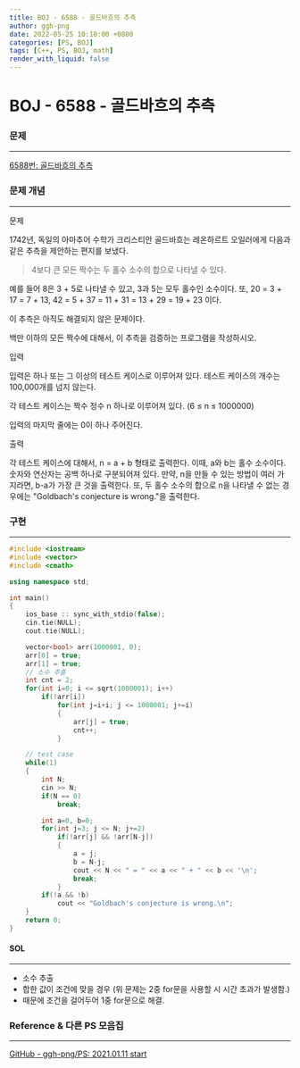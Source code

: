 ```yaml
---
title: BOJ - 6588 - 골드바흐의 추측
author: ggh-png
date: 2022-05-25 10:10:00 +0800
categories: [PS, BOJ]
tags: [C++, PS, BOJ, math]
render_with_liquid: false
---
```


# BOJ - 6588 - **골드바흐의 추측**

### 문제

---

[6588번: 골드바흐의 추측](https://www.acmicpc.net/problem/6588)

### 문제 개념

---

문제

1742년, 독일의 아마추어 수학가 크리스티안 골드바흐는 레온하르트 오일러에게 다음과 같은 추측을 제안하는 편지를 보냈다.

> 4보다 큰 모든 짝수는 두 홀수 소수의 합으로 나타낼 수 있다.
> 

예를 들어 8은 3 + 5로 나타낼 수 있고, 3과 5는 모두 홀수인 소수이다. 또, 20 = 3 + 17 = 7 + 13, 42 = 5 + 37 = 11 + 31 = 13 + 29 = 19 + 23 이다.

이 추측은 아직도 해결되지 않은 문제이다.

백만 이하의 모든 짝수에 대해서, 이 추측을 검증하는 프로그램을 작성하시오.

입력

입력은 하나 또는 그 이상의 테스트 케이스로 이루어져 있다. 테스트 케이스의 개수는 100,000개를 넘지 않는다.

각 테스트 케이스는 짝수 정수 n 하나로 이루어져 있다. (6 ≤ n ≤ 1000000)

입력의 마지막 줄에는 0이 하나 주어진다.

출력

각 테스트 케이스에 대해서, n = a + b 형태로 출력한다. 이때, a와 b는 홀수 소수이다. 숫자와 연산자는 공백 하나로 구분되어져 있다. 만약, n을 만들 수 있는 방법이 여러 가지라면, b-a가 가장 큰 것을 출력한다. 또, 두 홀수 소수의 합으로 n을 나타낼 수 없는 경우에는 "Goldbach's conjecture is wrong."을 출력한다.

### 구현

---

```cpp
#include <iostream>
#include <vector>
#include <cmath>

using namespace std;

int main()
{
    ios_base :: sync_with_stdio(false); 
    cin.tie(NULL); 
    cout.tie(NULL);

    vector<bool> arr(1000001, 0);
    arr[0] = true;
    arr[1] = true;
    // 소수 추출
    int cnt = 2;
    for(int i=0; i <= sqrt(1000001); i++)
        if(!arr[i])
            for(int j=i+i; j <= 1000001; j+=i)
            {
                arr[j] = true;
                cnt++;
            }

    // test case 
    while(1)
    {
        int N;
        cin >> N;
        if(N == 0)
            break;

        int a=0, b=0;
        for(int j=3; j <= N; j+=2)
            if(!arr[j] && !arr[N-j])
            {
                a = j;
                b = N-j;
                cout << N << " = " << a << " + " << b << '\n';
                break;
            }
        if(!a && !b)
            cout << "Goldbach's conjecture is wrong.\n";
    }
    return 0;
}
```

#### SOL

---

- 소수 추출
- 합한 값이 조건에 맞을 경우 (위 문제는 2중 for문을 사용할 시 시간 초과가 발생함.)
- 때문에 조건을 걸어두어 1중 for문으로 해결.

### Reference & 다른 PS 모음집

---

[GitHub - ggh-png/PS: 2021.01.11 start](https://github.com/ggh-png/PS)
